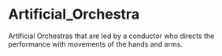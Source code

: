 # Artificial_Orchestra
Artificial Orchestras that  are led by a conductor who directs the performance with movements of the hands and arms.
